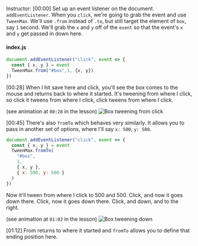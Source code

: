 Instructor: [00:00] Set up an event listener on the document. `addEventListener`. When you `click`, we're going to grab the event and use `TweenMax`. We'll use `.from` instead of `.to`, but still target the element of `box`, say `1` second. We'll grab the `x` and `y` off of the `event` so that the event's `x` and `y` get passed in down here.

#### index.js

```js
document.addEventListener("click", event => {
  const { x, y } = event
  TweenMax.from("#box",1, {x, y})
})
```

[00:28] When I hit save here and click, you'll see the box comes to the mouse and returns back to where it started. It's tweening from where I click, so click it tweens from where I click, click tweens from where I click.

(see animation at `00:28` in the lesson)
![Box tweening from click](https://res.cloudinary.com/dg3gyk0gu/image/upload/v1554223828/transcript-images/animate-from-a-variable-point-with-from-and-fromto-in-greensock-box-tweening.jpg)

[00:45] There's also `fromTo` which behaves very similarly. It allows you to pass in another set of options, where I'll say `x: 500`, `y: 500`.

```js
document.addEventListener("click", event => {
  const { x, y } = event
  TweenMax.fromTo(
    "#box",
    1,
    { x, y },
    { x: 500, y: 500 }
  )
})
```

Now it'll tween from where I click to 500 and 500. Click, and now it goes down there. Click, now it goes down there. Click, and down, and to the right.

(see animation at `01:03` in the lesson)
![Box tweening down](https://res.cloudinary.com/dg3gyk0gu/image/upload/v1554223828/transcript-images/animate-from-a-variable-point-with-from-and-fromto-in-greensock-box-tweening-down.jpg)

[01:12] From returns to where it started and `fromTo` allows you to define that ending position here.
